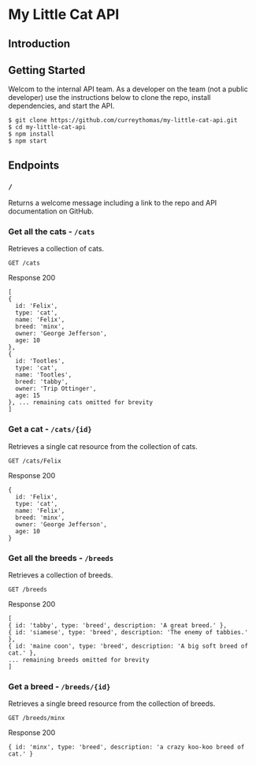 # My Little Cat API

## Introduction

## Getting Started

Welcom to the internal API team. As a developer on the team (not a public developer) use the instructions below to clone the repo, install dependencies, and start the API.

```
$ git clone https://github.com/curreythomas/my-little-cat-api.git
$ cd my-little-cat-api
$ npm install
$ npm start
```
## Endpoints

### `/`

Returns a welcome message including a link to the repo and API documentation on GitHub.

### Get all the cats - `/cats`

Retrieves a collection of cats.

```
GET /cats
```

Response 200

```
[
{
  id: 'Felix',
  type: 'cat',
  name: 'Felix',
  breed: 'minx',
  owner: 'George Jefferson',
  age: 10
},
{
  id: 'Tootles',
  type: 'cat',
  name: 'Tootles',
  breed: 'tabby',
  owner: 'Trip Ottinger',
  age: 15
}, ... remaining cats omitted for brevity
]
```


### Get a cat - `/cats/{id}`

Retrieves a single cat resource from the collection of cats.

```
GET /cats/Felix
```

Response 200

```
{
  id: 'Felix',
  type: 'cat',
  name: 'Felix',
  breed: 'minx',
  owner: 'George Jefferson',
  age: 10
}
```

### Get all the breeds - `/breeds`

Retrieves a collection of breeds.

```
GET /breeds
```

Response 200

```
[
{ id: 'tabby', type: 'breed', description: 'A great breed.' },
{ id: 'siamese', type: 'breed', description: 'The enemy of tabbies.' },
{ id: 'maine coon', type: 'breed', description: 'A big soft breed of cat.' },
... remaining breeds omitted for brevity
]
```

### Get a breed - `/breeds/{id}`

Retrieves a single breed resource from the collection of breeds.

```
GET /breeds/minx
```

Response 200

```
{ id: 'minx', type: 'breed', description: 'a crazy koo-koo breed of cat.' }
```
